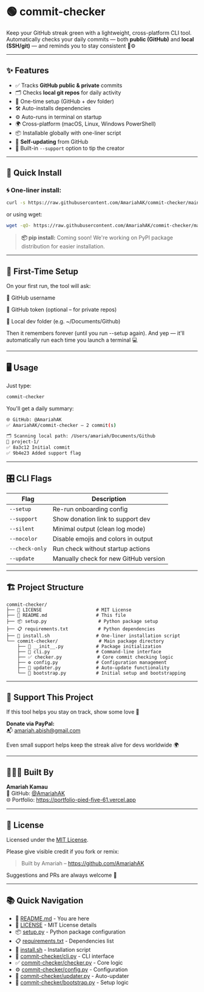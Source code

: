 # 🟢 commit-checker

Keep your GitHub streak green with a lightweight, cross-platform CLI tool.  
Automatically checks your daily commits — both **public (GitHub)** and **local (SSH/git)** — and reminds you to stay consistent 🧠⚙️

---

## ✨ Features

- ✅ Tracks **GitHub public & private** commits  
- 🗂️ Checks **local git repos** for daily activity  
- 💾 One-time setup (GitHub + dev folder)  
- 🛠️ Auto-installs dependencies  
- ⚙️ Auto-runs in terminal on startup  
- 🌍 Cross-platform (macOS, Linux, Windows PowerShell)  
- 📦 Installable globally with one-liner script  
- 🔔 **Self-updating** from GitHub  
- 💖 Built-in `--support` option to tip the creator  

---

## 🧪 Quick Install

### 🌀 One-liner install:
```bash
curl -s https://raw.githubusercontent.com/AmariahAK/commit-checker/main/install.sh | bash
```
or using wget:

```bash
wget -qO- https://raw.githubusercontent.com/AmariahAK/commit-checker/main/install.sh | bash
```

> **📦 pip install:** Coming soon! We're working on PyPI package distribution for easier installation.

---

## 🧠 First-Time Setup
On your first run, the tool will ask:

👤 GitHub username

🔑 GitHub token (optional – for private repos)

📁 Local dev folder (e.g. ~/Documents/Github)

Then it remembers forever (until you run --setup again).
And yep — it'll automatically run each time you launch a terminal 💻

---

## 🖥️ Usage
Just type:

```bash
commit-checker
```
You'll get a daily summary:

```bash
🌐 GitHub: @AmariahAK
✅ AmariahAK/commit-checker — 2 commit(s)

🗂️ Scanning local path: /Users/amariah/Documents/Github
📁 project-1/
✅ 8a3c12 Initial commit
✅ 9b4e23 Added support flag
```

---

## 🎛️ CLI Flags
| Flag | Description |
|------|-------------|
| `--setup` | Re-run onboarding config |
| `--support` | Show donation link to support dev |
| `--silent` | Minimal output (clean log mode) |
| `--nocolor` | Disable emojis and colors in output |
| `--check-only` | Run check without startup actions |
| `--update` | Manually check for new GitHub version |

---

## 🏗️ Project Structure

```
commit-checker/
├── 📄 LICENSE                    # MIT License
├── 📖 README.md                  # This file
├── 📦 setup.py                   # Python package setup
├── 📋 requirements.txt           # Python dependencies
├── 🚀 install.sh                 # One-liner installation script
└── commit-checker/               # Main package directory
    ├── 🔧 __init__.py            # Package initialization
    ├── 🎯 cli.py                 # Command-line interface
    ├── ✅ checker.py             # Core commit checking logic
    ├── ⚙️ config.py              # Configuration management
    ├── 🔄 updater.py             # Auto-update functionality
    └── 🚀 bootstrap.py           # Initial setup and bootstrapping
```

---

## 💖 Support This Project
If this tool helps you stay on track, show some love 💚

**Donate via PayPal:**  
📬 amariah.abish@gmail.com

Even small support helps keep the streak alive for devs worldwide 🌍

---

## 👨🏽‍💻 Built By
**Amariah Kamau**  
📂 GitHub: [@AmariahAK](https://github.com/AmariahAK)  
🌐 Portfolio: https://portfolio-pied-five-61.vercel.app

---

## 📄 License
Licensed under the [MIT License](LICENSE).

Please give visible credit if you fork or remix:
> Built by Amariah – https://github.com/AmariahAK

Suggestions and PRs are always welcome 💬

---

## 📚 Quick Navigation
- 📖 [README.md](README.md) - You are here
- 📄 [LICENSE](LICENSE) - MIT License details
- 📦 [setup.py](setup.py) - Python package configuration
- 📋 [requirements.txt](requirements.txt) - Dependencies list
- 🚀 [install.sh](install.sh) - Installation script
- 🎯 [commit-checker/cli.py](commit-checker/cli.py) - CLI interface
- ✅ [commit-checker/checker.py](commit-checker/checker.py) - Core logic
- ⚙️ [commit-checker/config.py](commit-checker/config.py) - Configuration
- 🔄 [commit-checker/updater.py](commit-checker/updater.py) - Auto-updater
- 🚀 [commit-checker/bootstrap.py](commit-checker/bootstrap.py) - Setup logic
```
